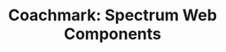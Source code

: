 ---
layout: examples.njk
title: 'Coachmark: Spectrum Web Components'
displayName: Coachmark
componentName: coachmark
componentHeading: sp-coachmark
tags:
  - component-examples
---